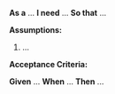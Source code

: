 **As a** ...
**I need** ...
**So that** ...

**Assumptions:**
1. ...

**Acceptance Criteria:**

**Given** ...
**When** ...
**Then** ...

